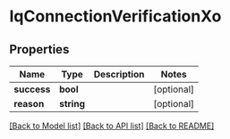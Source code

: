 # IqConnectionVerificationXo

## Properties
Name | Type | Description | Notes
------------ | ------------- | ------------- | -------------
**success** | **bool** |  | [optional] 
**reason** | **string** |  | [optional] 

[[Back to Model list]](../README.md#documentation-for-models) [[Back to API list]](../README.md#documentation-for-api-endpoints) [[Back to README]](../README.md)


